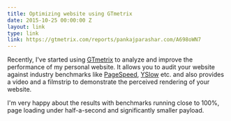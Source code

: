 ```yaml
---
title: Optimizing website using GTmetrix
date: 2015-10-25 00:00:00 Z
layout: link
type: link
link: https://gtmetrix.com/reports/pankajparashar.com/A698oWN7
---
```


Recently, I've started using [GTmetrix](https://gtmetrix.com/) to analyze and
improve the performance of my personal website. It allows you to audit your
website against industry benchmarks like [PageSpeed](https://developers.google.com/speed/pagespeed/?hl=en),
[YSlow](http://yslow.org/) etc. and also provides a video and a filmstrip to
demonstrate the perceived rendering of your website.

I'm very happy about the results with benchmarks running close to 100%, page
loading under half-a-second and significantly smaller payload.
